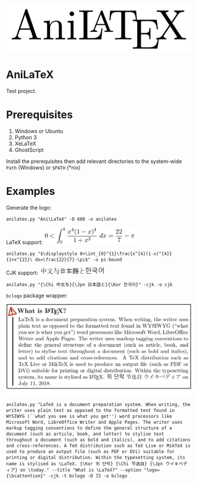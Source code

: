 ![AniLaTeX logo](https://github.com/FYPetro/AniLaTeX/blob/master/image/anilatex.png)

# AniLaTeX
Test project.

# Prerequisites
1. Windows or Ubuntu
2. Python 3
3. XeLaTeX
4. GhostScript

Install the prerequisites then add relevant directories to the system-wide `Path` (Windows) or `$PATH` (*nix)

# Examples
Generate the logo:

    anilatex.py "Ani\LaTeX" -D 600 -o anilatex

LaTeX support: ![One proof that pi is bounded upwards by 22/7](https://github.com/FYPetro/AniLaTeX/blob/master/image/pi-bound.png)

    anilatex.py "$\displaystyle 0<\int_{0}^{1}\frac{x^{4}(1-x)^{4}}{1+x^{2}}\ dx=\frac{22}{7}-\pi$" -o pi-bound

CJK support: ![CJK support](https://github.com/FYPetro/AniLaTeX/blob/master/image/cjk.png)

    anilatex.py "{\Chi 中文与}{\Jpn 日本語と}{\Kor 한국어}" -cjk -o cjk

`bclogo` package wrapper:

![bclogo example](https://github.com/FYPetro/AniLaTeX/blob/master/image/bclogo.png)

    anilatex.py "LaTeX is a document preparation system. When writing, the writer uses plain text as opposed to the formatted text found in WYSIWYG (``what you see is what you get'') word processors like Microsoft Word, LibreOffice Writer and Apple Pages. The writer uses markup tagging conventions to define the general structure of a document (such as article, book, and letter) to stylise text throughout a document (such as bold and italics), and to add citations and cross-references. A TeX distribution such as TeX Live or MikTeX is used to produce an output file (such as PDF or DVi) suitable for printing or digital distribution. Within the typesetting system, its name is stylised as \LaTeX. {\Kor 위 단락} {\Chi 节选自} {\Jpn ウイキペディア} on \today." --title "What is \LaTeX?" --option "logo={\bcattention}" -cjk -t bclogo -D 72 -o bclogo
